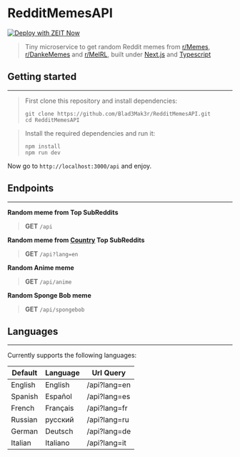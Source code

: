 # RedditMemesAPI 
[![Deploy with ZEIT Now](https://zeit.co/button)](https://zeit.co/import/project?template=https://github.com/HUGE-Network/RedditMemesAPI)

> Tiny microservice to get random Reddit memes from [r/Memes](https://www.reddit.com/r/memes/), 
[r/DankeMemes](https://www.reddit.com/r/dankmemes/) and [r/MeIRL](https://www.reddit.com/r/meirl/), 
built under [Next.js](https://nextjs.org/) and [Typescript](https://www.typescriptlang.org/)



## Getting started
- - -
> First clone this repository and install dependencies:
> ```shell scrip
> git clone https://github.com/Blad3Mak3r/RedditMemesAPI.git
> cd RedditMemesAPI
> ```

> Install the required dependencies and run it:
> ```shell script
> npm install
> npm run dev
> ```

Now go to `` http://localhost:3000/api `` and enjoy.

## Endpoints
- - -
**Random meme from Top SubReddits**
> **GET** ``/api ``


**Random meme from [Country](#languages) Top SubReddits**
> **GET** ``/api?lang=en``


**Random Anime meme**
> **GET** ``/api/anime``

**Random Sponge Bob meme**
> **GET** ``/api/spongebob``

## Languages
- - -
Currently supports the following languages:

| Default   | Language | Url Query    |
| --------- | -------- | ------------ |
| English   | English  | /api?lang=en |
| Spanish   | Español  | /api?lang=es |
| French    | Français | /api?lang=fr |
| Russian   | русский  | /api?lang=ru |
| German    | Deutsch  | /api?lang=de |
| Italian   | Italiano | /api?lang=it |
